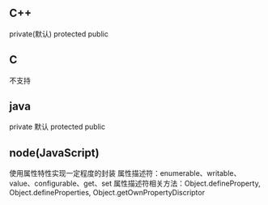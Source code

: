 ## C++
  private(默认)
  protected
  public

## C
  不支持

## java
  private
  默认
  protected
  public

## node(JavaScript)
  使用属性特性实现一定程度的封装
  属性描述符：enumerable、writable、value、configurable、get、set
  属性描述符相关方法：Object.defineProperty, Object.defineProperties, Object.getOwnPropertyDiscriptor